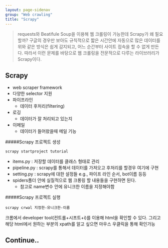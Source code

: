 ```yaml
---
layout: page-sidenav
group: "Web crawling"
title: "Scrapy"
---
```


> requests와 Beatifule Soup을 이용해 웹 크롤링이 가능한데 Scrapy가 왜 필요할까?
> 구글의 경우만 보아도 규칙적으로 짧은 시간안에 자동으로 많은 데이터를 위와 같은 방식은 쉽게 감지되고, 어느 순간부터 사이트 접속을 할 수 없게 만든다.
> 따라서 이런 문제를 바탕으로 웹 크롤링을 전문적으로 다루는 라이브러리가 Scrapy이다.

Scrapy
------

- web scraper framework
- 다양한 selector 지원
- 파이프라인
	- 데이터 후처리(filtering)
- 로깅
	- 데이터가 잘 처리되고 있는지
- 이메일
	- 데이터가 들어왔을때 메일 기능

#####Scrapy 프로젝트 생성

`scrapy startproject tutorial`

- items.py : 저장할 데이터를 클래스 형태로 관리
- pipeline.py : scrapy를 통해서 데이터를 가져오고 후처리를 할경우 여기에 구현
- setting.py : scrapy에 대한 설정들 e.g., 파이프 라인 순서, bot이름 등등
- spiders폴더 안에 실질적으로 웹 크롱링 할 내용들을 구현하면 된다.
	- 참고로 name변수 안에 유니크한 이름을 지정해야함

#####Scrapy 프로젝트 실행

`scrapy crwal 지정한-유니크한-이름`

크롬에서 developer tool(컨트롤+시프트+i)를 이용해 html을 확인할 수 있다. 그리고 해당 html에서 원하는 부분의 xpath를 알고 싶으면 마우스 우클릭을 통해 확인가능

## Continue..